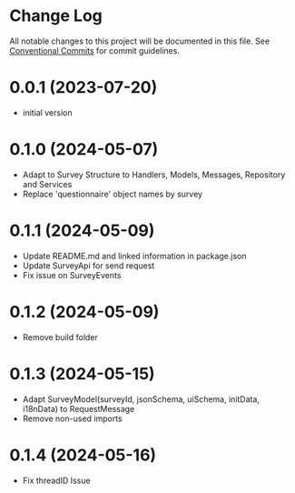 # Change Log

All notable changes to this project will be documented in this file.
See [Conventional Commits](https://conventionalcommits.org) for commit guidelines.

# 0.0.1 (2023-07-20)
- initial version

# 0.1.0 (2024-05-07)
- Adapt to Survey Structure to Handlers, Models, Messages, Repository and Services
- Replace 'questionnaire' object names by survey

# 0.1.1 (2024-05-09)
- Update README.md and linked information in package.json
- Update SurveyApi for send request
- Fix issue on SurveyEvents

# 0.1.2 (2024-05-09)
- Remove build folder

# 0.1.3 (2024-05-15)
- Adapt SurveyModel(surveyId, jsonSchema, uiSchema, initData, i18nData) to RequestMessage
- Remove non-used imports

# 0.1.4 (2024-05-16)
- Fix threadID Issue
